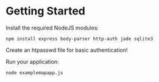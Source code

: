 Getting Started
===============

Install the required NodeJS modules:

```npm install express body-parser http-auth jade sqlite3```

Create an htpasswd file for basic authentication!

Run your application:

```node examplemapapp.js```
